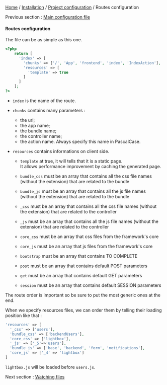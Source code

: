 [Home](/README.md) / [Installation](../projectConfiguration.md) / [Project configuration](../projectConfiguration.md) / Routes configuration

Previous section : [Main configuration file](mainConfiguration.md)

#### Routes configuration

The file can be as simple as this one. 
```php
<?php
    return [
      'index' => [
        'chunks' => ['/', 'App', 'frontend', 'index', 'IndexAction'],
        'resources' => [
          'template' => true
        ]
      ]
    ];
?>
```
* `index` is the name of the route.

* `chunks` contains many parameters :

  * the url;
  * the app name;
  * the bundle name;
  * the controller name;
  * the action name. Always specify this name in PascalCase.
  
* `resources` contains informations on client side.

  * `template` at true, it will tells that it is a static page.<br>
  It allows performance improvement by caching the generated page.
  
  * `bundle_css` must be an array that contains all the css file names (without the extension) that are related to the bundle
  
  * `bundle_js` must be an array that contains all the js file names (without the extension) that are related to the bundle

  * `_css` must be an array that contains all the css file names (without the extension) that are related to the controller
  
  * `_js` must be an array that contains all the js file names (without the extension) that are related to the controller
  
  * `core_css` must be an array that css files from the framework's core
  
  * `core_js` must be an array that js files from the framework's core
  
  * `bootstrap` must be an array that contains TO COMPLETE
  
  * `post` must be an array that contains default POST parameters
  
  * `get` must be an array that contains default GET parameters
  
  * `session` must be an array that contains default SESSION parameters
  
The route order is important so be sure to put the most generic ones at the end.

When we specify resources files, we can order them by telling their loading position like that :

```php
'resources' => [
  '_css' => ['users'],
  'bundle_css' => ['backendUsers'],
  'core_css' => ['lightbox'],
  '_js' => ['_5'=>'users'],
  'bundle_js' => ['base', 'backend', 'form', 'notifications'],
  'core_js' => ['_4' => 'lightbox']
]
```

`lightbox.js` will be loaded before `users.js`.

Next section : [Watching files](watchingFiles.md)
